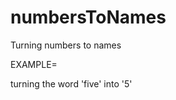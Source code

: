 numbersToNames
==============

Turning numbers to names

EXAMPLE= 

turning the word 'five' into '5'
